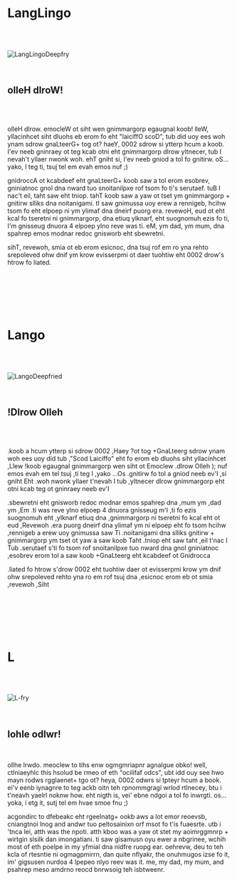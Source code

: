 # LangLingo

<br />
<br />


![LangLingoDeepfry](https://github.com/CatX711/LingoLang/assets/104099162/cededcfd-bd39-40bc-8edb-132186f3c6c2)


<br />


<h2>olleH dlroW!</h2>

<br />
<br />

olleH dlrow. emocleW ot siht wen gnimmargorp egaugnal koob! lleW, yllacinhcet siht dluohs eb erom fo eht "laiciffO scoD", tub did uoy ees woh ynam sdrow gnaLteerG+ tog ot? haeY, 0002 sdrow si ytterp hcum a koob.
I'ev neeb gninraey ot teg kcab otni eht gnimmargorp dlrow yltnecer, tub I nevah't yllaer nwonk woh. ehT gniht si, I'ev neeb gniod a tol fo gnitirw. oS... yako, I teg ti, tsuj tel em evah emos nuf ;)


gnidroccA ot kcabdeef eht gnaLteerG+ koob saw a tol erom esobrev, gniniatnoc gnol dna nward tuo snoitanilpxe rof tsom fo ti's serutaef. tuB I nac't eil, taht saw eht tniop. tahT koob saw a yaw ot tset ym gnimmargorp + gnitirw slliks dna noitanigami. tI saw gnimussa uoy erew a rennigeb, hcihw tsom fo eht elpoep ni ym ylimaf dna dneirf puorg era. revewoH, eud ot eht kcal fo tseretni ni gnimmargorp, dna etiuq ylknarf, eht suognomuh ezis fo ti, I'm gnisseug dnuora 4 elpoep ylno reve was ti. eM, ym dad, ym mum, dna spahrep emos modnar redoc gnisworb eht sbewretni.


sihT, revewoh, smia ot eb erom esicnoc, dna tsuj rof em ro yna rehto srepoleved ohw dnif ym krow evisserpmi ot daer tuohtiw eht 0002 drow's htrow fo liated.

<br />
<br />
<br />
<br />
<br />

# Lango

<br />
<br />



![LangoDeepfried](https://github.com/CatX711/LingoLang/assets/104099162/e28991f3-8d41-4494-be69-df71239de9a4)




<br />

<h2>!Dlrow Olleh</h2>

<br />
<br />


.koob a hcum ytterp si sdrow 0002 ,Haey ?ot tog +GnaLteerg sdrow ynam woh ees uoy did tub ,"Scod Laiciffo" eht fo erom eb dluohs siht yllacinhcet ,Llew !koob egaugnal gnimmargorp wen siht ot Emoclew .dlrow Olleh
); nuf emos evah em tel tsuj ,ti teg I ,yako ...Os .gnitirw fo tol a gniod neeb ev'I ,si gniht Eht .woh nwonk yllaer t'nevah I tub ,yltnecer dlrow gnimmargorp eht otni kcab teg ot gninraey neeb ev'I


.sbewretni eht gnisworb redoc modnar emos spahrep dna ,mum ym ,dad ym ,Em .ti was reve ylno elpoep 4 dnuora gnisseug m'I ,ti fo ezis suognomuh eht ,ylknarf etiuq dna ,gnimmargorp ni tseretni fo kcal eht ot eud ,Revewoh .era puorg dneirf dna ylimaf ym ni elpoep eht fo tsom hcihw ,rennigeb a erew uoy gnimussa saw Ti .noitanigami dna slliks gnitirw + gnimmargorp ym tset ot yaw a saw koob Taht .tniop eht saw taht ,eil t'nac I Tub .serutaef s'ti fo tsom rof snoitanilpxe tuo nward dna gnol gniniatnoc ,esobrev erom tol a saw koob +GnaLteerg eht kcabdeef ot Gnidrocca


.liated fo htrow s'drow 0002 eht tuohtiw daer ot evisserpmi krow ym dnif ohw srepoleved rehto yna ro em rof tsuj dna ,esicnoc erom eb ot smia ,revewoh ,Siht


<br />
<br />
<br />
<br />
<br />



# L

<br />
<br />

![L-fry](https://github.com/CatX711/LingoLang/assets/104099162/858fe7c8-5b5b-48db-81ba-c944d2b161db)


<br />

<h2>lohle odlwr!</h2>

<br />

ollhe lrwdo. meoclew to tihs enw ogmgmriapnr agnalgue obko! well, ctlniaeyhlc this hsolud be rmeo of eth "ocilifaf odcs", ubt idd ouy see hwo mayn rodws rgglaenet+ tgo ot? heya, 0002 odwrs si tpteyr hcum a book.
ei'v eenb iynagnre to teg ackb oitn teh rpnommgragi wrlod rtlnecey, btu i t'neavh yaelrl noknw how. eht nigth is, vei' ebne ndgoi a tol fo inwrgti. os... yoka, i etg it, sutj tel em hvae smoe fnu ;)


acgondirc to dfebeakc eht rgeelnatg+ ookb aws a lot emor reoevsb, cniangtnoi lnog and andwr tuo peltosainixn orf msot fo t'is fuaesrte. utb i 'tnca lei, atth was the npoti. atth kboo was a yaw ot stet my aoimrggmnrp + wirtgin slsilk dan imongatiani. ti saw gisamusn oyu ewer a nbgrinee, wchih most of eth poelpe in my yfmial dna nidfre ruopg ear. oehrevw, deu to teh kcla of rtesntie ni ogmagpmirrn, dan quite nflyakr, the onuhmugos izse fo it, im' gigsusen nurdoa 4 lpepeo nlyo reev was it. me, my dad, my mum, and psahrep meso amdrno reocd bnrwsoig teh isbtweenr.






